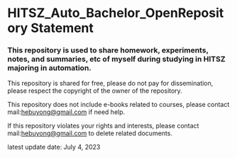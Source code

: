 # HITSZ_Auto_Bachelor_OpenRepository Statement


### This repository is used to share homework, experiments, notes, and summaries, etc of myself during studying in HITSZ majoring in automation.

This repository is shared for free, please do not pay for dissemination, please respect the copyright of the owner of the repository.

This repository does not include e-books related to courses, please contact mail:hebuyong@gmail.com if need help.

If this repository violates your rights and interests, please contact mail:hebuyong@gmail.com to delete related documents.

latest update date: July 4, 2023
